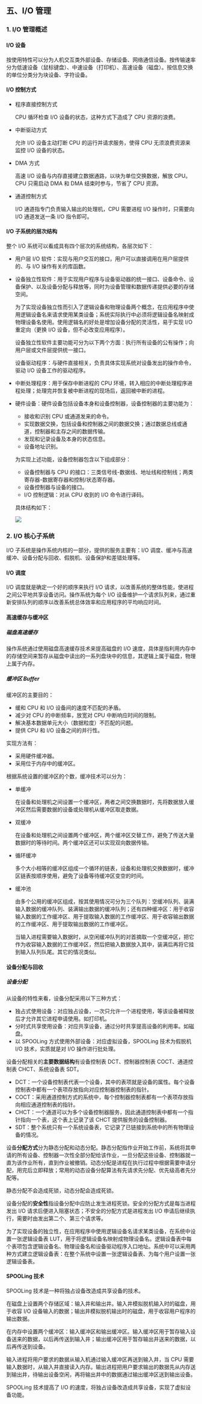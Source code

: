 ## 五、I/O 管理

### 1. I/O 管理概述

#### I/O 设备

按使用特性可以分为人机交互类外部设备、存储设备、网络通信设备。按传输速率分为低速设备（鼠标键盘）、中速设备（打印机）、高速设备（磁盘）。按信息交换的单位分类分为块设备、字符设备。

#### I/O 控制方式

- 程序直接控制方式

  CPU 循环检查 I/O 设备的状态，这种方式下造成了 CPU 资源的浪费。

- 中断驱动方式

  允许 I/O 设备主动打断 CPU 的运行并请求服务，使得 CPU 无须浪费资源来监控 I/O 设备的状态。

- DMA 方式

  高速 I/O 设备与内存直接建立数据通路，以块为单位交换数据，解放 CPU。CPU 只需启动 DMA 和 DMA 结束时参与，节省了 CPU 资源。

- 通道控制方式

  I/O 通道指专门负责输入输出的处理机，CPU 需要进程 I/O 操作时，只需要向 I/O 通道发送一条 I/O 指令即可。

#### I/O 子系统的层次结构

整个 I/O 系统可以看成具有四个层次的系统结构，各层次如下：

- 用户层 I/O 软件：实现与用户交互的接口，用户可以直接调用在用户层提供的、与 I/O 操作有关的库函数。

- 设备独立性软件：用于实现用户程序与设备驱动器的统一接口、设备命令、设备保护、以及设备分配与释放等，同时为设备管理和数据传递提供必要的存储空间。

  为了实现设备独立性而引入了逻辑设备和物理设备两个概念，在应用程序中使用逻辑设备名来请求使用某类设备；系统实际执行中必须将逻辑设备名映射成物理设备名使用。使用逻辑名的好处是增加设备分配的灵活性，易于实现 I/O 重定向（更换 I/O 设备，但不必改变应用程序）。

  设备独立性软件主要功能可分为以下两个方面：执行所有设备的公有操作；向用户层或文件层提供统一接口。

  设备驱动程序：与硬件直接相关，负责具体实现系统对设备发出的操作命令，驱动 I/O 设备工作的驱动程序。

- 中断处理程序：用于保存中断进程的 CPU 环境，转入相应的中断处理程序进程处理；处理完并恢复被中断进程的现场后，返回被中断的进程。

- 硬件设备：硬件设备包括设备本身和设备控制器，设备控制器的主要功能为：

  - 接收和识别 CPU 或通道发来的命令。
  - 实现数据交换，包括设备和控制器之间的数据交换；通过数据总线或通道，控制器和主存之间的数据传输。
  - 发现和记录设备及本身的状态信息。
  - 设备地址识别。

  为实现上述功能，设备控制器包含以下组成部分：

  - 设备控制器与 CPU 的接口：三类信号线-数据线、地址线和控制线；两类寄存器-数据寄存器和控制/状态寄存器。
  - 设备控制器与设备的接口。
  - I/O 控制逻辑：对从 CPU 收到的 I/O 命令进行译码。

  具体结构如下：

  ![](./figures/composition-of-device-controller.jpg)

### 2. I/O 核心子系统

I/O 子系统是操作系统内核的一部分，提供的服务主要有：I/O 调度、缓冲与高速缓冲、设备分配与回收、假脱机、设备保护和差错处理等。

#### I/O 调度

I/O 调度就是确定一个好的顺序来执行 I/O 请求，以改善系统的整体性能，使进程之间公平地共享设备访问。操作系统为每个 I/O 设备维护一个请求队列来，通过重新安排队列的顺序以改善系统总体效率和应用程序的平均响应时间。

#### 高速缓存与缓冲区

##### 磁盘高速缓存

操作系统通过使用磁盘高速缓存技术来提高磁盘的 I/O 速度，具体是指利用内存中的存储空间来暂存从磁盘中读出的一系列盘块中的信息，其逻辑上属于磁盘，物理上属于内存。

##### 缓冲区 Buffer

缓冲区的主要目的：

- 缓和 CPU 和 I/O 设备间的速度不匹配的矛盾。
- 减少对 CPU 的中断频率，放宽对 CPU 中断响应时间的限制。
- 解决基本数据单元大小（数据粒度）不匹配的问题。
- 提供 CPU 和 I/O 设备之间的并行性。

实现方法有：

- 采用硬件缓冲器。
- 采用位于内存中的缓冲区。

根据系统设置的缓冲区的个数，缓冲技术可以分为：

- 单缓冲

  在设备和处理机之间设置一个缓冲区，两者之间交换数据时，先将数据放入缓冲区然后需要数据的设备或处理机从缓冲区取走数据。

- 双缓冲

  在设备和处理机之间设置两个缓冲区，两个缓冲区交替工作，避免了传送大量数据时的等待时间。两个缓冲区还可以实现双向数据传输。

- 循环缓冲

  多个大小相等的缓冲区组成一个循环的链表，设备和处理机交换数据时，缓冲区链表按顺序使用，避免了设备等待缓冲区变空的时间。

- 缓冲池

  由多个公用的缓冲区组成，按其使用情况可分为三个队列：空缓冲队列、装满输入数据的缓冲队列、装满输出数据的缓冲队列；还有四种缓冲区：用于收容输入数据的工作缓冲区、用于提取输入数据的工作缓冲区、用于收容输出数据的工作缓冲区、用于提取输出数据的工作缓冲区。

  当输入进程需要输入数据时，从空闲缓冲队列的对首摘取一个空缓冲区，把它作为收容输入数据的工作缓冲区，然后把输入数据放入其中，装满后再将它挂到输入队列队尾。其它的情况类似。

#### 设备分配与回收

##### 设备分配

从设备的特性来看，设备分配采用以下三种方式：

- 独占式使用设备：对应独占设备，一次只允许一个进程使用，等该设备被释放后才允许其它进程申请使用。如打印机。
- 分时式共享使用设备：对应共享设备，通过分时共享提高设备的利用率。如磁盘。
- 以 SPOOLing 方式使用外部设备：对应虚拟设备，SPOOLing 技术为假脱机 I/O 技术，实质就是对 I/O 操作进行批处理。

设备分配相关的**主要数据结构**有设备控制表 DCT、控制器控制表 COCT、通道控制表 CHCT、系统设备表 SDT。

- DCT：一个设备控制表代表一个设备，其中的表项就是设备的属性。每个设备控制表中都有一个表项存放指向对应控制器控制表的指针。
- COCT：采用通道控制方式的系统中，每个控制器控制表都有一个表项存放指向相应通道控制表的指针。
- CHCT：一个通道可以为多个设备控制器服务，因此通道控制表中都有一个指针指向一个表，这个表上记录了该 CHCT 提供服务的设备控制器。
- SDT：整个系统只有一个系统设备表，它记录了已链接到系统中的所有物理设备的情况。

设备**分配方式**分为静态分配和动态分配。静态分配指作业开始工作前，系统将其申请的所有设备、控制器一次性全部分配给该作业，一旦分配这些设备、控制器就一直为该作业所有，直到作业被撤销。动态分配是进程在执行过程中根据需要申请分配，用完后立即释放；常用的动态设备分配算法有先请求先分配、优先级高者先分配等。

静态分配不会造成死锁，动态分配会造成死锁。

设备分配的**安全性**指设备分配中应防止发生进程死锁。安全的分配方式是每当进程发出 I/O 请求后便进入阻塞状态；不安全的分配方式是进程发出 I/O 申请后继续执行，需要时由发出第二个、第三个请求等。

为了实现设备的独立性，在应用程序中使用逻辑设备名请求某类设备，在系统中设置一张逻辑设备表 LUT，用于将逻辑设备名映射成物理设备名。逻辑设备表中每个表项包含逻辑设备名、物理设备名和设备驱动程序入口地址。系统中可以采用两种方式建立逻辑设备表：在整个系统中设置一张逻辑设备表、为每个用户设置一张逻辑设备表。

#### SPOOLing 技术

SPOOLing 技术是一种将独占设备改造成共享设备的技术。

在磁盘上设置两个存储区域：输入井和输出井。输入井模拟脱机输入时的磁盘，用于收容 I/O 设备输入的数据；输出井模拟脱机输出时的磁盘，用于收容用户程序的输出数据。

在内存中设置两个缓冲区：输入缓冲区和输出缓冲区。输入缓冲区用于暂存输入设备送来的数据，以后再传送到输入井；输出缓冲区用于暂存输出井送来的数据，以后再传送到设备。

输入进程将用户要求的数据从输入机通过输入缓冲区再送到输入井，当 CPU 需要输入数据时，从输入井直接读入内存。输出进程把用户要求输出的数据先从内存送到输出井，待输出设备空闲，再将输出井中的数据通过输出缓冲区送到输出设备。

SPOOLing 技术提高了 I/O 的速度，将独占设备改造成共享设备，实现了虚拟设备功能。
